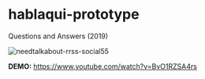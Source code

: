 # hablaqui-prototype
Questions and Answers (2019)

![needtalkabout-rrss-social55](https://github.com/matiasrodlo/needtalkabout/assets/52969662/8343f748-b214-46c8-8fc7-59056be2edc9)

**DEMO:** https://www.youtube.com/watch?v=BvO1RZSA4rs
